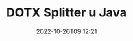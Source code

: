 ---
############################# Static ############################
layout: "auto-gen-merger"
date: 2022-10-26T09:12:21
draft: false
otherformats: epub html mht mhtml odp ods odt one otp ott pdf pps ppsx ppt pptx rtf

############################# Head ############################
head_title: "Podijeli DOTX u više datoteka u Java"
head_description: "Podijelite jednu DOTX datoteku u nekoliko datoteka na temelju brojeva stranica, intervala stranica, parnih ili neparnih stranica pomoću API-ja za spajanje dokumenata."

############################# Header ############################
title: "DOTX Splitter u Java"
description: "Podijelite DOTX s nekoliko redaka Java koda."
bg_image: "https://cms.admin.containerize.com/templates/aspose/App_Themes/V3/images/bg/header1.png"
bg_overlay: false
button:
    enable: true
    icon: "fas fa-arrow-down"
    label: "Preuzmite besplatnu probnu verziju"
    link: "https://downloads.groupdocs.com/merger/java"

############################# SubMenu ############################
submenu:
    enable: true

    left:
        img_alt: "GroupDocs.Merger for Java"
        image: "https://cms.admin.containerize.com/templates/groupdocs/images/product-logos/90x90-noborder/groupdocs-merger-java.png"
        product: "GroupDocs.Merger"
        platform: "Java"

    middle:
        button:

            # button loop
            - link: "https://apireference.groupdocs.com/merger/java"
              text: "API Referenca"

            # button loop
            - link: "https://github.com/groupdocs-merger"
              text: "Primjeri koda"

            # button loop
            - link: "https://products.groupdocs.app/merger/family"
              text: "Demo snimke uživo"

            # button loop
            - link: "https://purchase.groupdocs.com/pricing/merger/java"
              text: "Cijene"

    right:
        link_download: "https://downloads.groupdocs.com/merger"
        link_learn: "https://docs.groupdocs.com/merger/java"
        link_buy: "https://purchase.groupdocs.com"

############################# About ############################
about:
    enable: true
    title: "O GroupDocs.Merger for Java API-ju"
    content: |
        [GroupDocs.Merger for Java](/hr/merger/java/) biblioteka nudi jednostavno rješenje za sigurno spajanje i dijeljenje između širokog raspona formata dokumenata uključujući PDF, Microsoft Office (Word, Excel, PowerPoint, OneNote), OpenDocument, HTML, slike i mnoge druge unutar Java aplikacija. Dodavanjem samo nekoliko redaka koda izvedite nekoliko operacija dokumenta kao što su premještanje, uklanjanje, rotacija, zamjena, izdvajanje ili promjena orijentacije stranica unutar dokumenata. API za spajanje dokumenata također podržava pregled stranica dokumenta kao slike za analizu strukture dokumenta, oblikovanja i sadržaja na stranici.
        
        GroupDocs.Merger API pravi je izbor za korporativna rješenja koja trebaju značajke dijeljenja datoteka. Ovi API-ji dobro su podržani na svim glavnim operativnim sustavima i platformama uključujući J2SE 7.0 (1.7), J2SE 8.0 (1.8), Java 10.

############################# Steps ############################
steps:
    enable: true
    title_left: "Podijeli DOTX datoteku po stranicama u Java"
    content_left: |
        [GroupDocs.Merger for Java](/hr/merger/java/) programerima za Java olakšava dijeljenje jedne DOTX datoteke u više rezultirajućih datoteka implementacijom nekoliko lakih koraka.
        
        * Inicijalizirajte **SplitOptions** s formatom staze izlaznih datoteka.
        * Stvorite novu instancu **Merger** i proslijedite putanju izvornog dokumenta kao parametar konstruktora.
        * Pozovite **split** i proslijedite objekt **SplitOptions** za spremanje rezultirajućih dokumenata.

    title_right: "Zahtjevi sustava"
    content_right: |
        GroupDocs.Merger for Java API-ji podržani su na svim glavnim platformama i operativnim sustavima. Prije izvršavanja koda u nastavku, provjerite imate li sljedeće preduvjete instalirane na vašem sustavu.

        * Operativni sustavi: Microsoft Windows, Linux, MacOS
        * Razvojna okruženja: NetBeans, IntelliJ IDEA, Eclipse
        * Okviri: J2SE 7.0 (1.7), J2SE 8.0 (1.8), Java 10
        * Preuzmite najnoviju verziju GroupDocs.Merger for Java s [Maven](https://repository.groupdocs.com/webapp/#/artifacts/browse/tree/General/repo/com/groupdocs/groupdocs-merger)
         
    code: |
     {{% merger/additional-styles %}}
     {{< merger/code-merger title="Kako podijeliti DOTX datoteku koristeći Java primjer koda">}}

        ```java    
        // Podijeli DOTX datoteku koristeći GroupDocs.Merger za Java API
        String filePath = "input.dotx";
        String filePathOut = "output.dotx";
        
        // Inicijalizirajte klasu SplitOptions s formatom staze izlaznih datoteka
        SplitOptions splitOptions = new SplitOptions(filePathOut, new int[] { 3, 6, 8 });

        // Instancirajte spajanje s ulaznim DOTX dokumentom
        Merger merger = new Merger(filePath);

        // Pozovite metodu dijeljenja i proslijedite objekt SplitOptions za spremanje rezultirajućih dokumenata
        merger.split(splitOptions);
        ```
     {{< /merger/code-merger >}}

############################# Demos ############################
demos:
    enable: true
    title: "Demonstracije uživo - Split DOTX datoteka na mreži"
    content: |
       Podijeli DOTX datoteku odmah tako da posjetiš [GroupDocs.Merger Live Demos](https://products.groupdocs.app/splitter/dotx) web mjesto.
       Demo uživo ima sljedeće prednosti.
        
############################# About Formats ############################
about_formats:
    enable: true

############################# More Formats ############################
more_formats:
    enable: true
    title: "Split datoteka drugih formata"
    content: |
        Java dokumentira API za spajanje i dijeljenje za formate datoteka i slike. Podijelite neke od popularnih formata datoteka kako je navedeno u nastavku.

############################# Back to top ###############################
back_to_top:
    enable: true
---